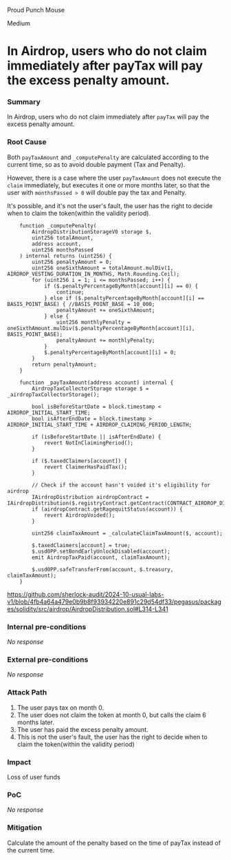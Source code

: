 Proud Punch Mouse

Medium

# In Airdrop, users who do not claim immediately after payTax will pay the excess penalty amount.

### Summary

In Airdrop, users who do not claim immediately after `payTax` will pay the excess penalty amount.

### Root Cause

Both `payTaxAmount` and `_computePenalty` are calculated according to the current time, so as to avoid double payment (Tax and Penalty).

However, there is a case where the user `payTaxAmount` does not execute the `claim` immediately, but executes it one or more months later, so that the user with `monthsPassed > 0` will double pay the tax and Penalty.

It's possible, and it's not the user's fault, the user has the right to decide when to claim the token(within the validity period).

```solidity
    function _computePenalty(
        AirdropDistributionStorageV0 storage $,
        uint256 totalAmount,
        address account,
        uint256 monthsPassed
    ) internal returns (uint256) {
        uint256 penaltyAmount = 0;
        uint256 oneSixthAmount = totalAmount.mulDiv(1, AIRDROP_VESTING_DURATION_IN_MONTHS, Math.Rounding.Ceil);    
        for (uint256 i = 1; i <= monthsPassed; i++) {
            if ($.penaltyPercentageByMonth[account][i] == 0) {
                continue;
            } else if ($.penaltyPercentageByMonth[account][i] == BASIS_POINT_BASE) { //BASIS_POINT_BASE = 10_000;
                penaltyAmount += oneSixthAmount;
            } else {
                uint256 monthlyPenalty = oneSixthAmount.mulDiv($.penaltyPercentageByMonth[account][i], BASIS_POINT_BASE);
                penaltyAmount += monthlyPenalty;
            }
            $.penaltyPercentageByMonth[account][i] = 0;
        }
        return penaltyAmount;
    }

    function _payTaxAmount(address account) internal {
        AirdropTaxCollectorStorage storage $ = _airdropTaxCollectorStorage();

        bool isBeforeStartDate = block.timestamp < AIRDROP_INITIAL_START_TIME;
        bool isAfterEndDate = block.timestamp > AIRDROP_INITIAL_START_TIME + AIRDROP_CLAIMING_PERIOD_LENGTH;

        if (isBeforeStartDate || isAfterEndDate) {
            revert NotInClaimingPeriod();
        }

        if ($.taxedClaimers[account]) {
            revert ClaimerHasPaidTax();
        }

        // Check if the account hasn't voided it's eligibility for airdrop
        IAirdropDistribution airdropContract = IAirdropDistribution($.registryContract.getContract(CONTRACT_AIRDROP_DISTRIBUTION));
        if (airdropContract.getRagequitStatus(account)) {
            revert AirdropVoided();
        }

        uint256 claimTaxAmount = _calculateClaimTaxAmount($, account);

        $.taxedClaimers[account] = true;
        $.usd0PP.setBondEarlyUnlockDisabled(account);
        emit AirdropTaxPaid(account, claimTaxAmount);

        $.usd0PP.safeTransferFrom(account, $.treasury, claimTaxAmount);
    }

```

https://github.com/sherlock-audit/2024-10-usual-labs-v1/blob/4fb4a64a479e0b9b8f93934220e891c29d54df33/pegasus/packages/solidity/src/airdrop/AirdropDistribution.sol#L314-L341

### Internal pre-conditions

_No response_

### External pre-conditions

_No response_

### Attack Path

1. The user pays tax on month 0.
2. The user does not claim the token at month 0, but calls the claim 6 months later.
3. The user has paid the excess penalty amount.
4. This is not the user's fault, the user has the right to decide when to claim the token(within the validity period)

### Impact

Loss of user funds

### PoC

_No response_

### Mitigation

Calculate the amount of the penalty based on the time of payTax instead of the current time.